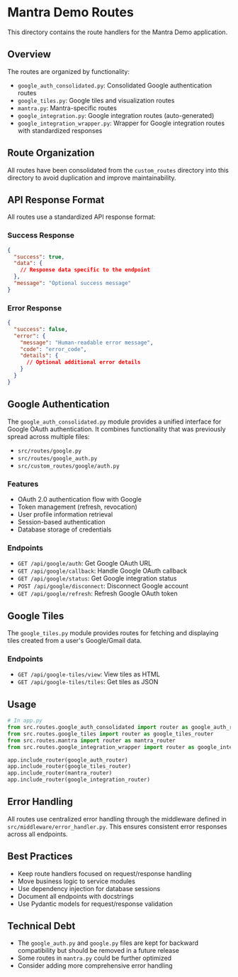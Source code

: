 # Mantra Demo Routes

This directory contains the route handlers for the Mantra Demo application.

## Overview

The routes are organized by functionality:

- `google_auth_consolidated.py`: Consolidated Google authentication routes
- `google_tiles.py`: Google tiles and visualization routes
- `mantra.py`: Mantra-specific routes
- `google_integration.py`: Google integration routes (auto-generated)
- `google_integration_wrapper.py`: Wrapper for Google integration routes with standardized responses

## Route Organization

All routes have been consolidated from the `custom_routes` directory into this directory to avoid duplication and improve maintainability.

## API Response Format

All routes use a standardized API response format:

### Success Response

```json
{
  "success": true,
  "data": {
    // Response data specific to the endpoint
  },
  "message": "Optional success message"
}
```

### Error Response

```json
{
  "success": false,
  "error": {
    "message": "Human-readable error message",
    "code": "error_code",
    "details": {
      // Optional additional error details
    }
  }
}
```

## Google Authentication

The `google_auth_consolidated.py` module provides a unified interface for Google OAuth authentication. It combines functionality that was previously spread across multiple files:

- `src/routes/google.py`
- `src/routes/google_auth.py`
- `src/custom_routes/google/auth.py`

### Features

- OAuth 2.0 authentication flow with Google
- Token management (refresh, revocation)
- User profile information retrieval
- Session-based authentication
- Database storage of credentials

### Endpoints

- `GET /api/google/auth`: Get Google OAuth URL
- `GET /api/google/callback`: Handle Google OAuth callback
- `GET /api/google/status`: Get Google integration status
- `POST /api/google/disconnect`: Disconnect Google account
- `GET /api/google/refresh`: Refresh Google OAuth token

## Google Tiles

The `google_tiles.py` module provides routes for fetching and displaying tiles created from a user's Google/Gmail data.

### Endpoints

- `GET /api/google-tiles/view`: View tiles as HTML
- `GET /api/google-tiles/tiles`: Get tiles as JSON

## Usage

```python
# In app.py
from src.routes.google_auth_consolidated import router as google_auth_router
from src.routes.google_tiles import router as google_tiles_router
from src.routes.mantra import router as mantra_router
from src.routes.google_integration_wrapper import router as google_integration_router

app.include_router(google_auth_router)
app.include_router(google_tiles_router)
app.include_router(mantra_router)
app.include_router(google_integration_router)
```

## Error Handling

All routes use centralized error handling through the middleware defined in `src/middleware/error_handler.py`. This ensures consistent error responses across all endpoints.

## Best Practices

- Keep route handlers focused on request/response handling
- Move business logic to service modules
- Use dependency injection for database sessions
- Document all endpoints with docstrings
- Use Pydantic models for request/response validation

## Technical Debt

- The `google_auth.py` and `google.py` files are kept for backward compatibility but should be removed in a future release
- Some routes in `mantra.py` could be further optimized
- Consider adding more comprehensive error handling
